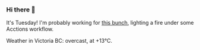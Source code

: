 ### Hi there :wave:

It's Tuesday! I'm probably working for [this bunch](https://github.com/kohofinancial), lighting a fire under some Acctions workflow.

Weather in Victoria BC: overcast, at +13°C.
